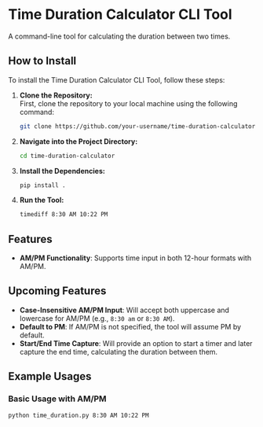 # Time Duration Calculator CLI Tool

A command-line tool for calculating the duration between two times.

## How to Install

To install the Time Duration Calculator CLI Tool, follow these steps:

1. **Clone the Repository:**  
   First, clone the repository to your local machine using the following command:

   ```bash
   git clone https://github.com/your-username/time-duration-calculator.git

2. **Navigate into the Project Directory:**

    ```bash
    cd time-duration-calculator


3. **Install the Dependencies:**
 
    ```bash
    pip install .

4. **Run the Tool:**

    ```bash
    timediff 8:30 AM 10:22 PM

## Features

- **AM/PM Functionality**: Supports time input in both 12-hour formats with AM/PM.

## Upcoming Features

- **Case-Insensitive AM/PM Input**: Will accept both uppercase and lowercase for AM/PM (e.g., `8:30 am` or `8:30 AM`).
- **Default to PM**: If AM/PM is not specified, the tool will assume PM by default.
- **Start/End Time Capture**: Will provide an option to start a timer and later capture the end time, calculating the duration between them.

## Example Usages

### Basic Usage with AM/PM

```bash
python time_duration.py 8:30 AM 10:22 PM

